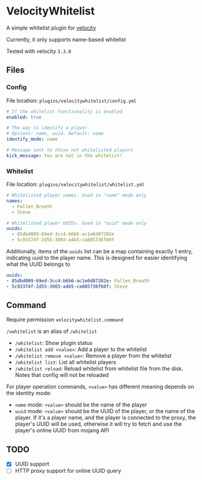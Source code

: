 # VelocityWhitelist

A simple whitelist plugin for [velocity](https://github.com/PaperMC/Velocity)

Currently, it only supports name-based whitelist

Tested with velocity `3.3.0`

## Files

### Config

File location: `plugins/velocitywhitelist/config.yml`

```yaml
# If the whitelist functionality is enabled
enabled: true

# The way to identify a player
# Options: name, uuid. Default: name
identify_mode: name

# Message sent to those not whitelisted players
kick_message: You are not in the whitelist!
```

### Whitelist

File location: `plugins/velocitywhitelist/whitelist.yml`

```yaml
# Whitelisted player names. Used in "name" mode only
names:
  - Fallen_Breath
  - Steve

# Whitelisted player UUIDs. Used in "uuid" mode only
uuids:
  - 85dbd009-69ed-3cc4-b6b6-ac1e6d07202e
  - 5c93374f-2d55-3003-a4b5-ca885736fb0f
```

Additionally, items of the `uuids` list can be a map containing exactly 1 entry, indicating uuid to the player name.
This is designed for easier identifying what the UUID belongs to

```yaml
uuids:
- 85dbd009-69ed-3cc4-b6b6-ac1e6d07202e: Fallen_Breath
- 5c93374f-2d55-3003-a4b5-ca885736fb0f: Steve
```

## Command

Require permission `velocitywhitelist.command`

`/vwhitelist` is an alias of `/whitelist`

- `/whitelist`: Show plugin status
- `/whitelist add <value>`: Add a player to the whitelist
- `/whitelist remove <value>`: Remove a player from the whitelist
- `/whitelist list`: List all whitelist players
- `/whitelist reload`: Reload whitelist from whitelist file from the disk. Notes that config will not be reloaded

For player operation commands, `<value>` has different meaning depends on the identity mode:

- `name` mode: `<value>` should be the name of the player
- `uuid` mode: `<value>` should be the UUID of the player, or the name of the player. 
  If it's a player name, and the player is connected to the proxy, the player's UUID will be used, 
  otherwise it will try to fetch and use the player's online UUID from mojang API

## TODO

- [x] UUID support
- [ ] HTTP proxy support for online UUID query
